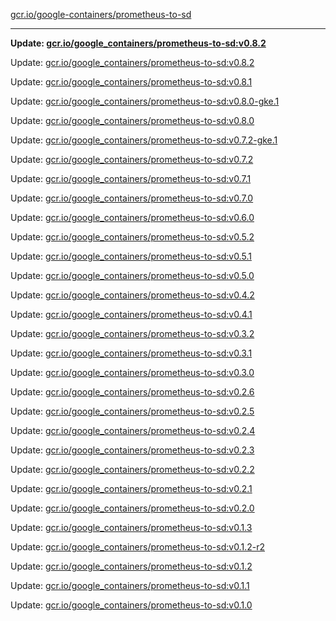 [gcr.io/google-containers/prometheus-to-sd](https://hub.docker.com/r/cruse/prometheus-to-sd/tags/) 

----
**Update: [gcr.io/google_containers/prometheus-to-sd:v0.8.2](https://hub.docker.com/r/cruse/prometheus-to-sd/tags/)**

Update: [gcr.io/google_containers/prometheus-to-sd:v0.8.2](https://hub.docker.com/r/cruse/prometheus-to-sd/tags/)

Update: [gcr.io/google_containers/prometheus-to-sd:v0.8.1](https://hub.docker.com/r/cruse/prometheus-to-sd/tags/)

Update: [gcr.io/google_containers/prometheus-to-sd:v0.8.0-gke.1](https://hub.docker.com/r/cruse/prometheus-to-sd/tags/)

Update: [gcr.io/google_containers/prometheus-to-sd:v0.8.0](https://hub.docker.com/r/cruse/prometheus-to-sd/tags/)

Update: [gcr.io/google_containers/prometheus-to-sd:v0.7.2-gke.1](https://hub.docker.com/r/cruse/prometheus-to-sd/tags/)

Update: [gcr.io/google_containers/prometheus-to-sd:v0.7.2](https://hub.docker.com/r/cruse/prometheus-to-sd/tags/)

Update: [gcr.io/google_containers/prometheus-to-sd:v0.7.1](https://hub.docker.com/r/cruse/prometheus-to-sd/tags/)

Update: [gcr.io/google_containers/prometheus-to-sd:v0.7.0](https://hub.docker.com/r/cruse/prometheus-to-sd/tags/)

Update: [gcr.io/google_containers/prometheus-to-sd:v0.6.0](https://hub.docker.com/r/cruse/prometheus-to-sd/tags/)

Update: [gcr.io/google_containers/prometheus-to-sd:v0.5.2](https://hub.docker.com/r/cruse/prometheus-to-sd/tags/)

Update: [gcr.io/google_containers/prometheus-to-sd:v0.5.1](https://hub.docker.com/r/cruse/prometheus-to-sd/tags/)

Update: [gcr.io/google_containers/prometheus-to-sd:v0.5.0](https://hub.docker.com/r/cruse/prometheus-to-sd/tags/)

Update: [gcr.io/google_containers/prometheus-to-sd:v0.4.2](https://hub.docker.com/r/cruse/prometheus-to-sd/tags/)

Update: [gcr.io/google_containers/prometheus-to-sd:v0.4.1](https://hub.docker.com/r/cruse/prometheus-to-sd/tags/)

Update: [gcr.io/google_containers/prometheus-to-sd:v0.3.2](https://hub.docker.com/r/cruse/prometheus-to-sd/tags/)

Update: [gcr.io/google_containers/prometheus-to-sd:v0.3.1](https://hub.docker.com/r/cruse/prometheus-to-sd/tags/)

Update: [gcr.io/google_containers/prometheus-to-sd:v0.3.0](https://hub.docker.com/r/cruse/prometheus-to-sd/tags/)

Update: [gcr.io/google_containers/prometheus-to-sd:v0.2.6](https://hub.docker.com/r/cruse/prometheus-to-sd/tags/)

Update: [gcr.io/google_containers/prometheus-to-sd:v0.2.5](https://hub.docker.com/r/cruse/prometheus-to-sd/tags/)

Update: [gcr.io/google_containers/prometheus-to-sd:v0.2.4](https://hub.docker.com/r/cruse/prometheus-to-sd/tags/)

Update: [gcr.io/google_containers/prometheus-to-sd:v0.2.3](https://hub.docker.com/r/cruse/prometheus-to-sd/tags/)

Update: [gcr.io/google_containers/prometheus-to-sd:v0.2.2](https://hub.docker.com/r/cruse/prometheus-to-sd/tags/)

Update: [gcr.io/google_containers/prometheus-to-sd:v0.2.1](https://hub.docker.com/r/cruse/prometheus-to-sd/tags/)

Update: [gcr.io/google_containers/prometheus-to-sd:v0.2.0](https://hub.docker.com/r/cruse/prometheus-to-sd/tags/)

Update: [gcr.io/google_containers/prometheus-to-sd:v0.1.3](https://hub.docker.com/r/cruse/prometheus-to-sd/tags/)

Update: [gcr.io/google_containers/prometheus-to-sd:v0.1.2-r2](https://hub.docker.com/r/cruse/prometheus-to-sd/tags/)

Update: [gcr.io/google_containers/prometheus-to-sd:v0.1.2](https://hub.docker.com/r/cruse/prometheus-to-sd/tags/)

Update: [gcr.io/google_containers/prometheus-to-sd:v0.1.1](https://hub.docker.com/r/cruse/prometheus-to-sd/tags/)

Update: [gcr.io/google_containers/prometheus-to-sd:v0.1.0](https://hub.docker.com/r/cruse/prometheus-to-sd/tags/)

